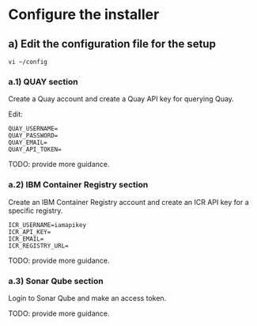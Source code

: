 # Configure the installer


## a) Edit the configuration file for the setup

    vi ~/config

### a.1) QUAY section

Create a Quay account and create a Quay API key for querying Quay. 

Edit:

    QUAY_USERNAME=
    QUAY_PASSWORD=
    QUAY_EMAIL=
    QUAY_API_TOKEN=

TODO: provide more guidance.


### a.2) IBM Container Registry section

Create an IBM Container Registry account and create an ICR API key for a specific registry. 

    ICR_USERNAME=iamapikey
    ICR_API_KEY=
    ICR_EMAIL=
    ICR_REGISTRY_URL=

TODO: provide more guidance.


### a.3) Sonar Qube section

Login to Sonar Qube and make an access token.

TODO: provide more guidance.
